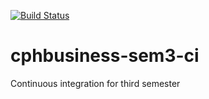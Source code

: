 [![Build Status](https://travis-ci.org/rezalt/cphbusiness-sem3-ci.svg?branch=master)](https://travis-ci.org/rezalt/cphbusiness-sem3-ci)

# cphbusiness-sem3-ci
Continuous integration for third semester
